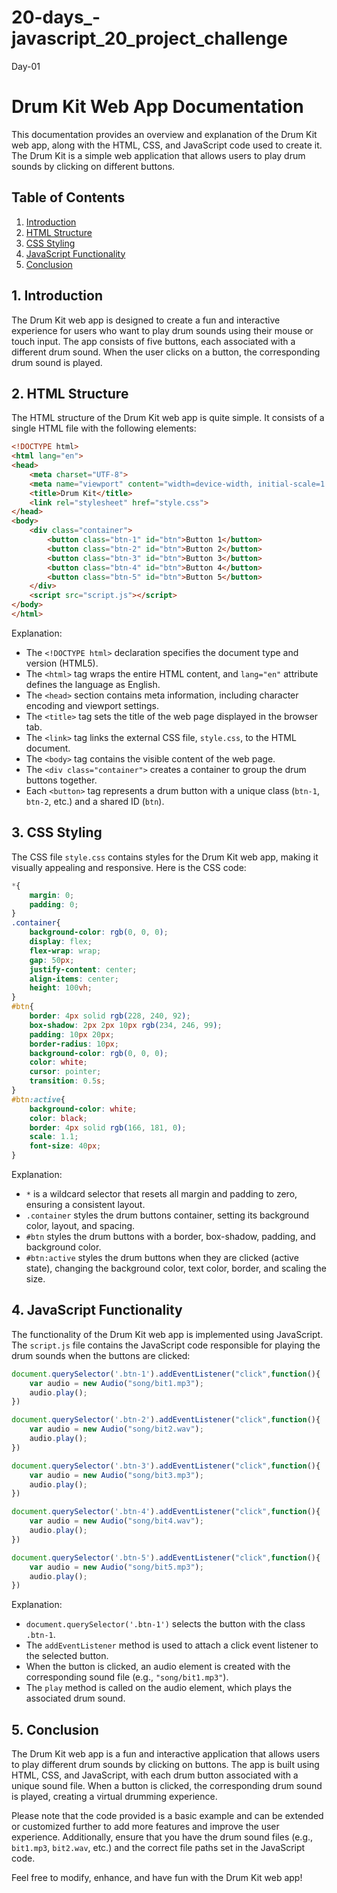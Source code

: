 # 20-days_-javascript_20_project_challenge
Day-01
# Drum Kit Web App Documentation

This documentation provides an overview and explanation of the Drum Kit web app, along with the HTML, CSS, and JavaScript code used to create it. The Drum Kit is a simple web application that allows users to play drum sounds by clicking on different buttons.

## Table of Contents

1. [Introduction](#introduction)
2. [HTML Structure](#html-structure)
3. [CSS Styling](#css-styling)
4. [JavaScript Functionality](#javascript-functionality)
5. [Conclusion](#conclusion)

## 1. Introduction

The Drum Kit web app is designed to create a fun and interactive experience for users who want to play drum sounds using their mouse or touch input. The app consists of five buttons, each associated with a different drum sound. When the user clicks on a button, the corresponding drum sound is played.

## 2. HTML Structure

The HTML structure of the Drum Kit web app is quite simple. It consists of a single HTML file with the following elements:

```html
<!DOCTYPE html>
<html lang="en">
<head>
    <meta charset="UTF-8">
    <meta name="viewport" content="width=device-width, initial-scale=1.0">
    <title>Drum Kit</title>
    <link rel="stylesheet" href="style.css">
</head>
<body>
    <div class="container">
        <button class="btn-1" id="btn">Button 1</button>
        <button class="btn-2" id="btn">Button 2</button>
        <button class="btn-3" id="btn">Button 3</button>
        <button class="btn-4" id="btn">Button 4</button>
        <button class="btn-5" id="btn">Button 5</button>
    </div>
    <script src="script.js"></script>
</body>
</html>
```

Explanation:

- The `<!DOCTYPE html>` declaration specifies the document type and version (HTML5).
- The `<html>` tag wraps the entire HTML content, and `lang="en"` attribute defines the language as English.
- The `<head>` section contains meta information, including character encoding and viewport settings.
- The `<title>` tag sets the title of the web page displayed in the browser tab.
- The `<link>` tag links the external CSS file, `style.css`, to the HTML document.
- The `<body>` tag contains the visible content of the web page.
- The `<div class="container">` creates a container to group the drum buttons together.
- Each `<button>` tag represents a drum button with a unique class (`btn-1`, `btn-2`, etc.) and a shared ID (`btn`).

## 3. CSS Styling

The CSS file `style.css` contains styles for the Drum Kit web app, making it visually appealing and responsive. Here is the CSS code:

```css
*{
    margin: 0;
    padding: 0;
}
.container{
    background-color: rgb(0, 0, 0);
    display: flex;
    flex-wrap: wrap;
    gap: 50px;
    justify-content: center;
    align-items: center;
    height: 100vh;
}
#btn{
    border: 4px solid rgb(228, 240, 92);
    box-shadow: 2px 2px 10px rgb(234, 246, 99);
    padding: 10px 20px;
    border-radius: 10px;
    background-color: rgb(0, 0, 0);
    color: white;
    cursor: pointer;
    transition: 0.5s;
}
#btn:active{
    background-color: white;
    color: black;
    border: 4px solid rgb(166, 181, 0);
    scale: 1.1;
    font-size: 40px;
}
```

Explanation:

- `*` is a wildcard selector that resets all margin and padding to zero, ensuring a consistent layout.
- `.container` styles the drum buttons container, setting its background color, layout, and spacing.
- `#btn` styles the drum buttons with a border, box-shadow, padding, and background color.
- `#btn:active` styles the drum buttons when they are clicked (active state), changing the background color, text color, border, and scaling the size.

## 4. JavaScript Functionality

The functionality of the Drum Kit web app is implemented using JavaScript. The `script.js` file contains the JavaScript code responsible for playing the drum sounds when the buttons are clicked:

```js
document.querySelector('.btn-1').addEventListener("click",function(){
    var audio = new Audio("song/bit1.mp3");
    audio.play();
})

document.querySelector('.btn-2').addEventListener("click",function(){
    var audio = new Audio("song/bit2.wav");
    audio.play();
})

document.querySelector('.btn-3').addEventListener("click",function(){
    var audio = new Audio("song/bit3.mp3");
    audio.play();
})

document.querySelector('.btn-4').addEventListener("click",function(){
    var audio = new Audio("song/bit4.wav");
    audio.play();
})

document.querySelector('.btn-5').addEventListener("click",function(){
    var audio = new Audio("song/bit5.mp3");
    audio.play();
})
```

Explanation:

- `document.querySelector('.btn-1')` selects the button with the class `.btn-1`.
- The `addEventListener` method is used to attach a click event listener to the selected button.
- When the button is clicked, an audio element is created with the corresponding sound file (e.g., `"song/bit1.mp3"`).
- The `play` method is called on the audio element, which plays the associated drum sound.

## 5. Conclusion

The Drum Kit web app is a fun and interactive application that allows users to play different drum sounds by clicking on buttons. The app is built using HTML, CSS, and JavaScript, with each drum button associated with a unique sound file. When a button is clicked, the corresponding drum sound is played, creating a virtual drumming experience.

Please note that the code provided is a basic example and can be extended or customized further to add more features and improve the user experience. Additionally, ensure that you have the drum sound files (e.g., `bit1.mp3`, `bit2.wav`, etc.) and the correct file paths set in the JavaScript code.

Feel free to modify, enhance, and have fun with the Drum Kit web app!
